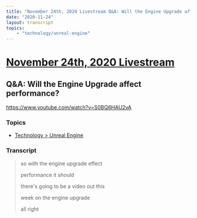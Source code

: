 ```yaml
---
title: "November 24th, 2020 Livestream Q&A: Will the Engine Upgrade affect performance?"
date: "2020-11-24"
layout: transcript
topics:
    - "technology/unreal-engine"
---
```

# [November 24th, 2020 Livestream](../2020-11-24.md)
## Q&A: Will the Engine Upgrade affect performance?
https://www.youtube.com/watch?v=S0BQ6HAU2vA

### Topics
* [Technology > Unreal Engine](../topics/technology/unreal-engine.md)

### Transcript

> so with the engine upgrade effect
> 
> performance it should
> 
> there's going to be a video out this
> 
> week on the engine upgrade
> 
> all right
> 
